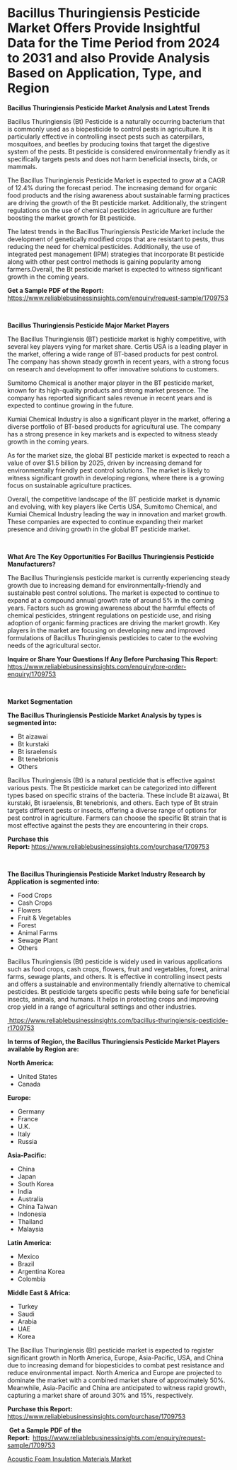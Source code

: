 <p><h1>Bacillus Thuringiensis Pesticide Market Offers Provide Insightful Data for the Time Period from 2024 to 2031 and also Provide Analysis Based on Application, Type, and Region</h1></p><p><strong>Bacillus Thuringiensis Pesticide Market Analysis and Latest Trends</strong></p>
<p><p>Bacillus Thuringiensis (Bt) Pesticide is a naturally occurring bacterium that is commonly used as a biopesticide to control pests in agriculture. It is particularly effective in controlling insect pests such as caterpillars, mosquitoes, and beetles by producing toxins that target the digestive system of the pests. Bt pesticide is considered environmentally friendly as it specifically targets pests and does not harm beneficial insects, birds, or mammals.</p><p>The Bacillus Thuringiensis Pesticide Market is expected to grow at a CAGR of 12.4% during the forecast period. The increasing demand for organic food products and the rising awareness about sustainable farming practices are driving the growth of the Bt pesticide market. Additionally, the stringent regulations on the use of chemical pesticides in agriculture are further boosting the market growth for Bt pesticide.</p><p>The latest trends in the Bacillus Thuringiensis Pesticide Market include the development of genetically modified crops that are resistant to pests, thus reducing the need for chemical pesticides. Additionally, the use of integrated pest management (IPM) strategies that incorporate Bt pesticide along with other pest control methods is gaining popularity among farmers.Overall, the Bt pesticide market is expected to witness significant growth in the coming years.</p></p>
<p><strong>Get a Sample PDF of the Report:&nbsp;</strong> <a href="https://www.reliablebusinessinsights.com/enquiry/request-sample/1709753">https://www.reliablebusinessinsights.com/enquiry/request-sample/1709753</a></p>
<p>&nbsp;</p>
<p><strong>Bacillus Thuringiensis Pesticide Major Market Players</strong></p>
<p><p>The Bacillus Thuringiensis (BT) pesticide market is highly competitive, with several key players vying for market share. Certis USA is a leading player in the market, offering a wide range of BT-based products for pest control. The company has shown steady growth in recent years, with a strong focus on research and development to offer innovative solutions to customers.</p><p>Sumitomo Chemical is another major player in the BT pesticide market, known for its high-quality products and strong market presence. The company has reported significant sales revenue in recent years and is expected to continue growing in the future.</p><p>Kumiai Chemical Industry is also a significant player in the market, offering a diverse portfolio of BT-based products for agricultural use. The company has a strong presence in key markets and is expected to witness steady growth in the coming years.</p><p>As for the market size, the global BT pesticide market is expected to reach a value of over $1.5 billion by 2025, driven by increasing demand for environmentally friendly pest control solutions. The market is likely to witness significant growth in developing regions, where there is a growing focus on sustainable agriculture practices.</p><p>Overall, the competitive landscape of the BT pesticide market is dynamic and evolving, with key players like Certis USA, Sumitomo Chemical, and Kumiai Chemical Industry leading the way in innovation and market growth. These companies are expected to continue expanding their market presence and driving growth in the global BT pesticide market.</p></p>
<p>&nbsp;</p>
<p><strong>What Are The Key Opportunities For Bacillus Thuringiensis Pesticide Manufacturers?</strong></p>
<p><p>The Bacillus Thuringiensis pesticide market is currently experiencing steady growth due to increasing demand for environmentally-friendly and sustainable pest control solutions. The market is expected to continue to expand at a compound annual growth rate of around 5% in the coming years. Factors such as growing awareness about the harmful effects of chemical pesticides, stringent regulations on pesticide use, and rising adoption of organic farming practices are driving the market growth. Key players in the market are focusing on developing new and improved formulations of Bacillus Thuringiensis pesticides to cater to the evolving needs of the agricultural sector.</p></p>
<p><strong>Inquire or Share Your Questions If Any Before Purchasing This Report:</strong> <a href="https://www.reliablebusinessinsights.com/enquiry/pre-order-enquiry/1709753">https://www.reliablebusinessinsights.com/enquiry/pre-order-enquiry/1709753</a></p>
<p>&nbsp;</p>
<p><strong>Market Segmentation</strong></p>
<p><strong>The Bacillus Thuringiensis Pesticide Market Analysis by types is segmented into:</strong></p>
<p><ul><li>Bt aizawai</li><li>Bt kurstaki</li><li>Bt israelensis</li><li>Bt tenebrionis</li><li>Others</li></ul></p>
<p><p>Bacillus Thuringiensis (Bt) is a natural pesticide that is effective against various pests. The Bt pesticide market can be categorized into different types based on specific strains of the bacteria. These include Bt aizawai, Bt kurstaki, Bt israelensis, Bt tenebrionis, and others. Each type of Bt strain targets different pests or insects, offering a diverse range of options for pest control in agriculture. Farmers can choose the specific Bt strain that is most effective against the pests they are encountering in their crops.</p></p>
<p><strong>Purchase this Report:&nbsp;</strong><a href="https://www.reliablebusinessinsights.com/purchase/1709753">https://www.reliablebusinessinsights.com/purchase/1709753</a></p>
<p>&nbsp;</p>
<p><strong>The Bacillus Thuringiensis Pesticide Market Industry Research by Application is segmented into:</strong></p>
<p><ul><li>Food Crops</li><li>Cash Crops</li><li>Flowers</li><li>Fruit & Vegetables</li><li>Forest</li><li>Animal Farms</li><li>Sewage Plant</li><li>Others</li></ul></p>
<p><p>Bacillus Thuringiensis (Bt) pesticide is widely used in various applications such as food crops, cash crops, flowers, fruit and vegetables, forest, animal farms, sewage plants, and others. It is effective in controlling insect pests and offers a sustainable and environmentally friendly alternative to chemical pesticides. Bt pesticide targets specific pests while being safe for beneficial insects, animals, and humans. It helps in protecting crops and improving crop yield in a range of agricultural settings and other industries.</p></p>
<p><a href="https://www.reliablebusinessinsights.com/bacillus-thuringiensis-pesticide-r1709753">&nbsp;https://www.reliablebusinessinsights.com/bacillus-thuringiensis-pesticide-r1709753</a></p>
<p><strong>In terms of Region, the Bacillus Thuringiensis Pesticide Market Players available by Region are:</strong></p>
<p>
    <p> <strong> North America: </strong>
        <ul>
            <li>United States</li>
            <li>Canada</li>
        </ul>
        </p> 
    <p> <strong> Europe: </strong>
        <ul>
            <li>Germany</li>
            <li>France</li>
            <li>U.K.</li>
            <li>Italy</li>
            <li>Russia</li>
        </ul>
        </p> 
    <p> <strong> Asia-Pacific: </strong>
        <ul>
            <li>China</li>
            <li>Japan</li>
            <li>South Korea</li>
            <li>India</li>
            <li>Australia</li>
            <li>China Taiwan</li>
            <li>Indonesia</li>
            <li>Thailand</li>
            <li>Malaysia</li>
        </ul>
        </p> 
    <p> <strong> Latin America: </strong>
        <ul>
            <li>Mexico</li>
            <li>Brazil</li>
            <li>Argentina Korea</li>
            <li>Colombia</li>
        </ul>
        </p> 
    <p> <strong> Middle East & Africa: </strong>
        <ul>
            <li>Turkey</li>
            <li>Saudi</li>
            <li>Arabia</li>
            <li>UAE</li>
            <li>Korea</li>
        </ul>
    </p>
    </p>
<p><p>The Bacillus Thuringiensis (Bt) pesticide market is expected to register significant growth in North America, Europe, Asia-Pacific, USA, and China due to increasing demand for biopesticides to combat pest resistance and reduce environmental impact. North America and Europe are projected to dominate the market with a combined market share of approximately 50%. Meanwhile, Asia-Pacific and China are anticipated to witness rapid growth, capturing a market share of around 30% and 15%, respectively.</p></p>
<p><strong>Purchase this Report: </strong><a href="https://www.reliablebusinessinsights.com/purchase/1709753">https://www.reliablebusinessinsights.com/purchase/1709753</a></p>
<p>&nbsp;<strong>Get a Sample PDF of the Report:&nbsp;&nbsp;</strong><a href="https://www.reliablebusinessinsights.com/enquiry/request-sample/1709753">https://www.reliablebusinessinsights.com/enquiry/request-sample/1709753</a></p>
<p><strong></strong></p>
<p><p><a href="https://github.com/PeterParrish5/Market-Research-Report-List-5/blob/main/acoustic-foam-insulation-materials-market.md">Acoustic Foam Insulation Materials Market</a></p></p>
